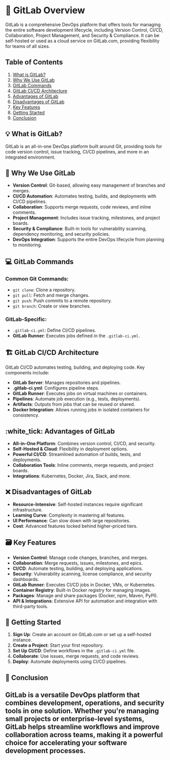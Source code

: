 # :star2: GitLab Overview
GitLab is a comprehensive DevOps platform that offers tools for managing the entire software development lifecycle, including Version Control, CI/CD, Collaboration, Project Management, and Security & Compliance. It can be self-hosted or used as a cloud service on GitLab.com, providing flexibility for teams of all sizes.
## Table of Contents
1. [What is GitLab?](#what-is-gitlab)
2. [Why We Use GitLab](#why-we-use-gitlab)
3. [GitLab Commands](#gitlab-commands)
4. [GitLab CI/CD Architecture](#gitlab-cicd-architecture)
5. [Advantages of GitLab](#advantages-of-gitlab)
6. [Disadvantages of GitLab](#disadvantages-of-gitlab)
7. [Key Features](#key-features)
8. [Getting Started](#getting-started)
9. [Conclusion](#conclusion)
## :bulb: What is GitLab?
GitLab is an all-in-one DevOps platform built around Git, providing tools for code version control, issue tracking, CI/CD pipelines, and more in an integrated environment.
## :dart: Why We Use GitLab
- **Version Control**: Git-based, allowing easy management of branches and merges.
- **CI/CD Automation**: Automates testing, builds, and deployments with CI/CD pipelines.
- **Collaboration**: Supports merge requests, code reviews, and inline comments.
- **Project Management**: Includes issue tracking, milestones, and project boards.
- **Security & Compliance**: Built-in tools for vulnerability scanning, dependency monitoring, and security policies.
- **DevOps Integration**: Supports the entire DevOps lifecycle from planning to monitoring.
## :computer: GitLab Commands
### Common Git Commands:
- `git clone`: Clone a repository.
- `git pull`: Fetch and merge changes.
- `git push`: Push commits to a remote repository.
- `git branch`: Create or view branches.
### GitLab-Specific:
- `.gitlab-ci.yml`: Define CI/CD pipelines.
- **GitLab Runner**: Executes jobs defined in the `.gitlab-ci.yml`.
## :building_construction: GitLab CI/CD Architecture
GitLab CI/CD automates testing, building, and deploying code. Key components include:
- **GitLab Server**: Manages repositories and pipelines.
- **.gitlab-ci.yml**: Configures pipeline steps.
- **GitLab Runner**: Executes jobs on virtual machines or containers.
- **Pipelines**: Automate job execution (e.g., tests, deployments).
- **Artifacts**: Outputs from jobs that can be reused or shared.
- **Docker Integration**: Allows running jobs in isolated containers for consistency.
## :white_tick: Advantages of GitLab
- **All-in-One Platform**: Combines version control, CI/CD, and security.
- **Self-Hosted & Cloud**: Flexibility in deployment options.
- **Powerful CI/CD**: Streamlined automation of builds, tests, and deployments.
- **Collaboration Tools**: Inline comments, merge requests, and project boards.
- **Integrations**: Kubernetes, Docker, Jira, Slack, and more.
## :x: Disadvantages of GitLab
- **Resource-Intensive**: Self-hosted instances require significant infrastructure.
- **Learning Curve**: Complexity in mastering all features.
- **UI Performance**: Can slow down with large repositories.
- **Cost**: Advanced features locked behind higher-priced tiers.
## :card_file_box: Key Features
- **Version Control**: Manage code changes, branches, and merges.
- **Collaboration**: Merge requests, issues, milestones, and epics.
- **CI/CD**: Automate testing, building, and deploying applications.
- **Security**: Vulnerability scanning, license compliance, and security dashboards.
- **GitLab Runner**: Executes CI/CD jobs in Docker, VMs, or Kubernetes.
- **Container Registry**: Built-in Docker registry for managing images.
- **Packages**: Manage and share packages (Docker, npm, Maven, PyPI).
- **API & Integrations**: Extensive API for automation and integration with third-party tools.
## :rocket: Getting Started
1. **Sign Up**: Create an account on GitLab.com or set up a self-hosted instance.
2. **Create a Project**: Start your first repository.
3. **Set Up CI/CD**: Define workflows in the `.gitlab-ci.yml` file.
4. **Collaborate**: Use issues, merge requests, and code reviews.
5. **Deploy**: Automate deployments using CI/CD pipelines.
## :memo: Conclusion
GitLab is a versatile DevOps platform that combines development, operations, and security tools in one solution. Whether you're managing small projects or enterprise-level systems, GitLab helps streamline workflows and improve collaboration across teams, making it a powerful choice for accelerating your software development processes.
---
